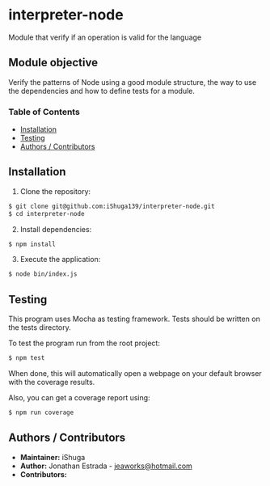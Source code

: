 # interpreter-node
Module that verify if an operation is valid for the language

## Module objective
Verify the patterns of Node using a good module structure, the way to use the dependencies and how to define tests for a module.

### Table of Contents

- [Installation](#Installation)
- [Testing](#Testing)
- [Authors / Contributors](#authors-contributors)

<a name="Installation"></a>
## Installation

1. Clone the repository:

  ```bash
  $ git clone git@github.com:iShuga139/interpreter-node.git
  $ cd interpreter-node
  ```

2. Install dependencies:

  ```bash
  $ npm install
  ```

3. Execute the application:

  ```bash
  $ node bin/index.js
  ```

<a name="Testing"></a>
## Testing

This program uses Mocha as testing framework. Tests should be written on the tests directory.

To test the program run from the root project:

```bash
$ npm test
```
When done, this will automatically open a webpage on your default browser with the coverage results.

Also, you can get a coverage report using:

```bash
$ npm run coverage
```

<a name="authors-contributors"></a>
## Authors / Contributors

- **Maintainer:** iShuga
- **Author:** Jonathan Estrada - <jeaworks@hotmail.com>
- **Contributors:**